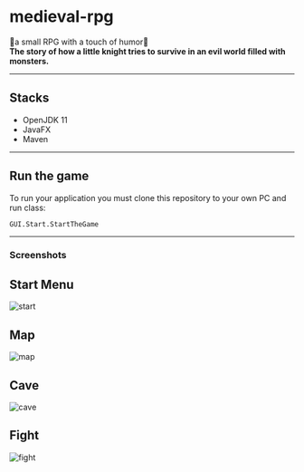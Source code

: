 # medieval-rpg
🤩a small RPG with a touch of humor🤩    
**The story of how a little knight tries to survive in an evil world filled with monsters.**   
***
## Stacks
- OpenJDK 11
- JavaFX
- Maven
***
## Run the game
To run your application you must clone this repository to your own PC and run class:
```
GUI.Start.StartTheGame
```
***
### Screenshots    
## Start Menu
![start](https://i.ibb.co/rycWtb5/pg.png "start menu")
## Map
![map](https://i.ibb.co/DRWxX3b/image.png "map")
## Cave
![cave](https://i.ibb.co/tX3mC3Q/image.png "cave")
## Fight
![fight](https://i.ibb.co/1JcJdrV/image.png "fight")
